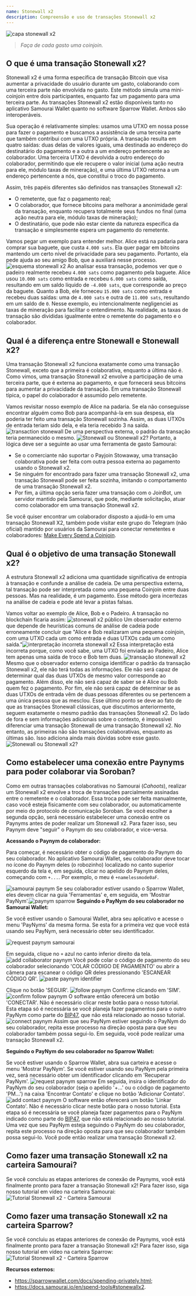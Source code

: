 ```yaml
---
name: Stonewall x2
description: Compreensão e uso de transações Stonewall x2
---
```


![capa stonewall x2](assets/cover.jpeg)

> *Faça de cada gasto uma coinjoin.*

## O que é uma transação Stonewall x2?

Stonewall x2 é uma forma específica de transação Bitcoin que visa aumentar a privacidade do usuário durante um gasto, colaborando com uma terceira parte não envolvida no gasto. Este método simula uma mini-coinjoin entre dois participantes, enquanto faz um pagamento para uma terceira parte. As transações Stonewall x2 estão disponíveis tanto no aplicativo Samourai Wallet quanto no software Sparrow Wallet. Ambos são interoperáveis.

Sua operação é relativamente simples: usamos uma UTXO em nossa posse para fazer o pagamento e buscamos a assistência de uma terceira parte que também contribui com uma UTXO própria. A transação resulta em quatro saídas: duas delas de valores iguais, uma destinada ao endereço do destinatário do pagamento e a outra a um endereço pertencente ao colaborador. Uma terceira UTXO é devolvida a outro endereço do colaborador, permitindo que ele recupere o valor inicial (uma ação neutra para ele, módulo taxas de mineração), e uma última UTXO retorna a um endereço pertencente a nós, que constitui o troco do pagamento.

Assim, três papéis diferentes são definidos nas transações Stonewall x2:
- O remetente, que faz o pagamento real;
- O colaborador, que fornece bitcoins para melhorar a anonimidade geral da transação, enquanto recupera totalmente seus fundos no final (uma ação neutra para ele, módulo taxas de mineração);
- O destinatário, que pode não estar ciente da natureza específica da transação e simplesmente espera um pagamento do remetente.

Vamos pegar um exemplo para entender melhor. Alice está na padaria para comprar sua baguete, que custa `4.000 sats`. Ela quer pagar em bitcoins mantendo um certo nível de privacidade para seu pagamento. Portanto, ela pede ajuda ao seu amigo Bob, que a auxiliará nesse processo.
![esquema stonewall x2](assets/pt/1.png)
Ao analisar essa transação, podemos ver que o padeiro realmente recebeu `4.000 sats` como pagamento pela baguete. Alice usou `10.000 sats` como entrada e recebeu `6.000 sats` como saída, resultando em um saldo líquido de `-4.000 sats`, que corresponde ao preço da baguete. Quanto a Bob, ele forneceu `15.000 sats` como entrada e recebeu duas saídas: uma de `4.000 sats` e outra de `11.000 sats`, resultando em um saldo de `0`.
Nesse exemplo, eu intencionalmente negligenciei as taxas de mineração para facilitar o entendimento. Na realidade, as taxas de transação são divididas igualmente entre o remetente do pagamento e o colaborador.

## Qual é a diferença entre Stonewall e Stonewall x2?

Uma transação Stonewall x2 funciona exatamente como uma transação Stonewall, exceto que a primeira é colaborativa, enquanto a última não é. Como vimos, uma transação Stonewall x2 envolve a participação de uma terceira parte, que é externa ao pagamento, e que fornecerá seus bitcoins para aumentar a privacidade da transação. Em uma transação Stonewall típica, o papel do colaborador é assumido pelo remetente.

Vamos revisitar nosso exemplo de Alice na padaria. Se ela não conseguisse encontrar alguém como Bob para acompanhá-la em sua despesa, ela poderia ter feito uma transação Stonewall sozinha. Assim, as duas UTXOs de entrada teriam sido dela, e ela teria recebido 3 na saída.
![transaction stonewall](assets/pt/2.png)
De uma perspectiva externa, o padrão da transação teria permanecido o mesmo.
![Stonewall ou Stonewall x2?](assets/pt/5.png)
Portanto, a lógica deve ser a seguinte ao usar uma ferramenta de gasto Samourai:
- Se o comerciante não suportar o Payjoin Stowaway, uma transação colaborativa pode ser feita com outra pessoa externa ao pagamento usando o Stonewall x2.
- Se ninguém for encontrado para fazer uma transação Stonewall x2, uma transação Stonewall pode ser feita sozinha, imitando o comportamento de uma transação Stonewall x2.
- Por fim, a última opção seria fazer uma transação com o JoinBot, um servidor mantido pela Samourai, que pode, mediante solicitação, atuar como colaborador em uma transação Stonewall x2.

Se você quiser encontrar um colaborador disposto a ajudá-lo em uma transação Stonewall X2, também pode visitar este grupo do Telegram (não oficial) mantido por usuários da Samourai para conectar remetentes e colaboradores: [Make Every Spend a Coinjoin](https://t.me/EverySpendACoinjoin).

## Qual é o objetivo de uma transação Stonewall x2?

A estrutura Stonewall x2 adiciona uma quantidade significativa de entropia à transação e confunde a análise de cadeia. De uma perspectiva externa, tal transação pode ser interpretada como uma pequena Coinjoin entre duas pessoas. Mas na realidade, é um pagamento. Esse método gera incertezas na análise de cadeia e pode até levar a pistas falsas.

Vamos voltar ao exemplo de Alice, Bob e o Padeiro. A transação no blockchain ficaria assim:
![stonewall x2 público](assets/pt/3.png)
Um observador externo que depende de heurísticas comuns de análise de cadeia pode erroneamente concluir que "Alice e Bob realizaram uma pequena coinjoin, com uma UTXO cada um como entrada e duas UTXOs cada um como saída."![interpretação incorreta stonewall x2](assets/pt/4.png)
Essa interpretação está incorreta porque, como você sabe, uma UTXO foi enviada ao Padeiro, Alice tem apenas uma saída de troco e Bob tem duas.
![transação stonewall x2](assets/pt/1.png)
Mesmo que o observador externo consiga identificar o padrão da transação Stonewall x2, ele não terá todas as informações. Ele não será capaz de determinar qual das duas UTXOs de mesmo valor corresponde ao pagamento. Além disso, ele não será capaz de saber se é Alice ou Bob quem fez o pagamento. Por fim, ele não será capaz de determinar se as duas UTXOs de entrada vêm de duas pessoas diferentes ou se pertencem a uma única pessoa que as mesclou. Esse último ponto se deve ao fato de que as transações Stonewall clássicas, que discutimos anteriormente, seguem exatamente o mesmo padrão das transações Stonewall x2. Do lado de fora e sem informações adicionais sobre o contexto, é impossível diferenciar uma transação Stonewall de uma transação Stonewall x2. No entanto, as primeiras não são transações colaborativas, enquanto as últimas são. Isso adiciona ainda mais dúvidas sobre esse gasto.
![Stonewall ou Stonewall x2?](assets/pt/5.png)


## Como estabelecer uma conexão entre Paynyms para poder colaborar via Soroban?
Como em outras transações colaborativas no Samourai (*Cahoots*), realizar um Stonewall x2 envolve a troca de transações parcialmente assinadas entre o remetente e o colaborador. Essa troca pode ser feita manualmente, caso você esteja fisicamente com seu colaborador, ou automaticamente por meio do protocolo de comunicação Soroban.
Se você escolher a segunda opção, será necessário estabelecer uma conexão entre os Paynyms antes de poder realizar um Stonewall x2. Para fazer isso, seu Paynym deve "seguir" o Paynym do seu colaborador, e vice-versa.

**Acessando o Paynym do colaborador:**

Para começar, é necessário obter o código de pagamento do Paynym do seu colaborador. No aplicativo Samourai Wallet, seu colaborador deve tocar no ícone do Paynym deles (o robozinho) localizado no canto superior esquerdo da tela e, em seguida, clicar no apelido do Paynym deles, começando com `+...`. Por exemplo, o meu é `+namelessmode0aF`.

![samourai paynym](assets/pt/6.png)
Se seu colaborador estiver usando o Sparrow Wallet, eles devem clicar na guia 'Ferramentas' e, em seguida, em 'Mostrar PayNym'.![paynym sparrow](assets/pt/7.png)
**Seguindo o PayNym do seu colaborador no Samourai Wallet:**

Se você estiver usando o Samourai Wallet, abra seu aplicativo e acesse o menu 'PayNyms' da mesma forma. Se esta for a primeira vez que você está usando seu PayNym, será necessário obter seu identificador.

![request paynym samourai](assets/pt/8.png)

Em seguida, clique no `+` azul no canto inferior direito da tela.
![add collaborator paynym](assets/pt/9.png)
Você pode colar o código de pagamento do seu colaborador selecionando 'COLAR CÓDIGO DE PAGAMENTO' ou abrir a câmera para escanear o código QR deles pressionando 'ESCANEAR CÓDIGO QR'.
![paste paynym identifier](assets/pt/10.png)

Clique no botão 'SEGUIR'.
![follow paynym](assets/pt/11.png)
Confirme clicando em 'SIM'.
![confirm follow paynym](assets/pt/12.png)
O software então oferecerá um botão 'CONECTAR'. Não é necessário clicar neste botão para o nosso tutorial. Esta etapa só é necessária se você planeja fazer pagamentos para o outro PayNym como parte do [BIP47](https://planb.network/tutorials/privacy/paynym-bip47), que não está relacionado ao nosso tutorial.
![connect paynym](assets/pt/13.png)
Assim que seu PayNym estiver seguindo o PayNym do seu colaborador, repita esse processo na direção oposta para que seu colaborador também possa segui-lo. Em seguida, você pode realizar uma transação Stonewall x2.

**Seguindo o PayNym do seu colaborador no Sparrow Wallet:**

Se você estiver usando o Sparrow Wallet, abra sua carteira e acesse o menu 'Mostrar PayNym'. Se você estiver usando seu PayNym pela primeira vez, será necessário obter um identificador clicando em 'Recuperar PayNym'.
![request paynym sparrow](assets/pt/14.png)
Em seguida, insira o identificador do PayNym do seu colaborador (seja o apelido '+...' ou o código de pagamento 'PM...') na caixa 'Encontrar Contato' e clique no botão 'Adicionar Contato'.
![add contact paynym](assets/pt/15.png)
O software então oferecerá um botão 'Linkar Contato'. Não é necessário clicar neste botão para o nosso tutorial. Esta etapa só é necessária se você planeja fazer pagamentos para o PayNym indicado como parte do [BIP47](https://planb.network/tutorials/privacy/paynym-bip47), que não está relacionado ao nosso tutorial.
Uma vez que seu PayNym esteja seguindo o PayNym do seu colaborador, repita este processo na direção oposta para que seu colaborador também possa segui-lo. Você pode então realizar uma transação Stonewall x2.
## Como fazer uma transação Stonewall x2 na carteira Samourai?
Se você concluiu as etapas anteriores de conexão de Paynyms, você está finalmente pronto para fazer a transação Stonewall x2! Para fazer isso, siga nosso tutorial em vídeo na carteira Samourai:
![Tutorial Stonewall x2 - Carteira Samourai](https://youtu.be/89oYE1Hw3Fk?si=QTqUZ6IypiR6PPMr)

## Como fazer uma transação Stonewall x2 na carteira Sparrow?
Se você concluiu as etapas anteriores de conexão de Paynyms, você está finalmente pronto para fazer a transação Stonewall x2! Para fazer isso, siga nosso tutorial em vídeo na carteira Sparrow:
![Tutorial Stonewall x2 - Carteira Sparrow](https://youtu.be/mO3Xpp34Hhk?si=bfYiTl0Gxjs9sNQq)

**Recursos externos:**
- https://sparrowwallet.com/docs/spending-privately.html;
- https://docs.samourai.io/en/spend-tools#stonewallx2.
